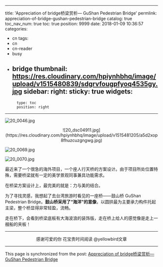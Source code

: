
---
title: 'Appreciation of bridge桥梁赏析— GuShan Pedestrian Bridge'
permlink: appreciation-of-bridge-gushan-pedestrian-bridge
catalog: true
toc_nav_num: true
toc: true
position: 9999
date: 2018-01-09 10:36:57
categories:
- cn
tags:
- cn
- cn-reader
- busy
- bridge
thumbnail: https://res.cloudinary.com/hpiynhbhq/image/upload/v1515480839/sdgrvfougpfyoq4535gy.jpg
sidebar:
    right:
        sticky: true
widgets:
    -
        type: toc
        position: right
---


![20_0046.jpg](https://res.cloudinary.com/hpiynhbhq/image/upload/v1515480839/sdgrvfougpfyoq4535gy.jpg)

<center>![20_dsc04911.jpg](https://res.cloudinary.com/hpiynhbhq/image/upload/v1515481205/a5d2xop8fhuzcuzgngwg.jpg)</center>

![20_0069.jpg](https://res.cloudinary.com/hpiynhbhq/image/upload/v1515482051/teeno25brmkpbm1f3ynb.jpg)

![20_0070.jpg](https://res.cloudinary.com/hpiynhbhq/image/upload/v1515492855/dfklmvlqqpw5hlb3ziji.jpg)

最近来了一个很急的海外项目，一个座人行天桥的方案设计。由于项目所处位置特殊，需要桥梁就有一定的美学景观同事兼具功能需求。

在桥梁方案设计上，最完美的就是：力与美的结合。

为了寻找灵感，我想起了去台湾旅游时看见的一座桥——鼓山桥 GuShan Pedestrian Bridge。**鼓山桥采用了“海洋"的意像**，以圆拱最为主要承力构件托起主梁，整个桥显得非常轻盈，流畅。

走在桥下，会看到桥梁底板有大海波浪的装饰版，走在桥上给人的感觉像是走上一艘船的夹板！

---

<center>感谢可爱的你
花宝贵时间阅读 @yellowbird文章</center>

- - -

This page is synchronized from the post: [Appreciation of bridge桥梁赏析— GuShan Pedestrian Bridge](https://steemit.com/@yellowbird/appreciation-of-bridge-gushan-pedestrian-bridge)
